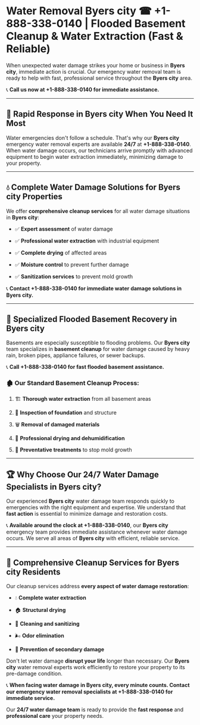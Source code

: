 # Water Removal Byers city ☎ +1-888-338-0140 | Flooded Basement Cleanup & Water Extraction (Fast & Reliable)

When unexpected water damage strikes your home or business in **Byers city**, immediate action is crucial. Our emergency water removal team is ready to help with fast, professional service throughout the **Byers city** area. 

📞 **Call us now at +1-888-338-0140 for immediate assistance.**
---
## 🚀 Rapid Response in Byers city When You Need It Most
Water emergencies don't follow a schedule. That's why our **Byers city** emergency water removal experts are available **24/7** at **+1-888-338-0140**. When water damage occurs, our technicians arrive promptly with advanced equipment to begin water extraction immediately, minimizing damage to your property.
---
## 💧 Complete Water Damage Solutions for Byers city Properties
We offer **comprehensive cleanup services** for all water damage situations in **Byers city**:
- ✅ **Expert assessment** of water damage  
- ✅ **Professional water extraction** with industrial equipment  
- ✅ **Complete drying** of affected areas  
- ✅ **Moisture control** to prevent further damage  
- ✅ **Sanitization services** to prevent mold growth  
📞 **Contact +1-888-338-0140 for immediate water damage solutions in Byers city.**
---
## 🌊 Specialized Flooded Basement Recovery in Byers city
Basements are especially susceptible to flooding problems. Our **Byers city** team specializes in **basement cleanup** for water damage caused by heavy rain, broken pipes, appliance failures, or sewer backups. 
📞 **Call +1-888-338-0140 for fast flooded basement assistance.**
### 🏚️ Our Standard Basement Cleanup Process:
1. 🏗️ **Thorough water extraction** from all basement areas  
2. 🔎 **Inspection of foundation** and structure  
3. 🗑️ **Removal of damaged materials**  
4. 💨 **Professional drying and dehumidification**  
5. 🚫 **Preventative treatments** to stop mold growth  
---
## 🏆 Why Choose Our 24/7 Water Damage Specialists in Byers city?
Our experienced **Byers city** water damage team responds quickly to emergencies with the right equipment and expertise. We understand that **fast action** is essential to minimize damage and restoration costs.
📞 **Available around the clock at +1-888-338-0140**, our **Byers city** emergency team provides immediate assistance whenever water damage occurs. We serve all areas of **Byers city** with efficient, reliable service.
---
## 🧹 Comprehensive Cleanup Services for Byers city Residents
Our cleanup services address **every aspect of water damage restoration**:
- 💧 **Complete water extraction**  
- 🏠 **Structural drying**  
- 🧼 **Cleaning and sanitizing**  
- 🌬️ **Odor elimination**  
- 🚫 **Prevention of secondary damage**  
Don't let water damage **disrupt your life** longer than necessary. Our **Byers city** water removal experts work efficiently to restore your property to its pre-damage condition.
📞 **When facing water damage in Byers city, every minute counts. Contact our emergency water removal specialists at +1-888-338-0140 for immediate service.**
Our **24/7 water damage team** is ready to provide the **fast response** and **professional care** your property needs.
